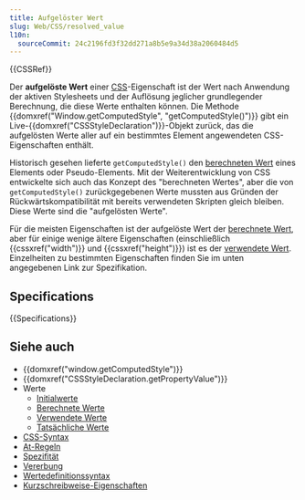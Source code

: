 ```yaml
---
title: Aufgelöster Wert
slug: Web/CSS/resolved_value
l10n:
  sourceCommit: 24c2196fd3f32dd271a8b5e9a34d38a2060484d5
---
```


{{CSSRef}}

Der **aufgelöste Wert** einer [CSS](/de/docs/Web/CSS)-Eigenschaft ist der Wert nach Anwendung der aktiven Stylesheets und der Auflösung jeglicher grundlegender Berechnung, die diese Werte enthalten können. Die Methode {{domxref("Window.getComputedStyle", "getComputedStyle()")}} gibt ein Live-{{domxref("CSSStyleDeclaration")}}-Objekt zurück, das die aufgelösten Werte aller auf ein bestimmtes Element angewendeten CSS-Eigenschaften enthält.

Historisch gesehen lieferte `getComputedStyle()` den [berechneten Wert](/de/docs/Web/CSS/computed_value) eines Elements oder Pseudo-Elements. Mit der Weiterentwicklung von CSS entwickelte sich auch das Konzept des "berechneten Wertes", aber die von `getComputedStyle()` zurückgegebenen Werte mussten aus Gründen der Rückwärtskompatibilität mit bereits verwendeten Skripten gleich bleiben. Diese Werte sind die "aufgelösten Werte".

Für die meisten Eigenschaften ist der aufgelöste Wert der [berechnete Wert](/de/docs/Web/CSS/computed_value), aber für einige wenige ältere Eigenschaften (einschließlich {{cssxref("width")}} und {{cssxref("height")}}) ist es der [verwendete Wert](/de/docs/Web/CSS/used_value). Einzelheiten zu bestimmten Eigenschaften finden Sie im unten angegebenen Link zur Spezifikation.

## Specifications

{{Specifications}}

## Siehe auch

- {{domxref("window.getComputedStyle")}}
- {{domxref("CSSStyleDeclaration.getPropertyValue")}}
- Werte
  - [Initialwerte](/de/docs/Web/CSS/initial_value)
  - [Berechnete Werte](/de/docs/Web/CSS/computed_value)
  - [Verwendete Werte](/de/docs/Web/CSS/used_value)
  - [Tatsächliche Werte](/de/docs/Web/CSS/actual_value)
- [CSS-Syntax](/de/docs/Web/CSS/Syntax)
- [At-Regeln](/de/docs/Web/CSS/At-rule)
- [Spezifität](/de/docs/Web/CSS/Specificity)
- [Vererbung](/de/docs/Web/CSS/Inheritance)
- [Wertedefinitionssyntax](/de/docs/Web/CSS/Value_definition_syntax)
- [Kurzschreibweise-Eigenschaften](/de/docs/Web/CSS/Shorthand_properties)
